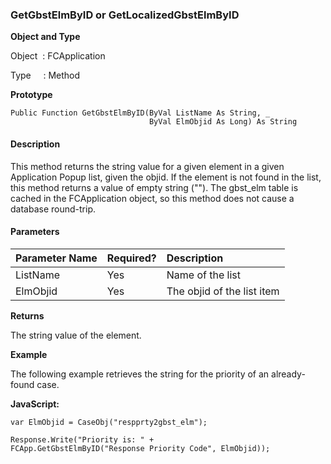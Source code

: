 ### GetGbstElmByID or GetLocalizedGbstElmByID

**Object and Type**

Object  : FCApplication

Type     : Method

**Prototype**

```
Public Function GetGbstElmByID(ByVal ListName As String, _
                               ByVal ElmObjid As Long) As String
``` 

#### Description

This method returns the string value for a given element in a given Application Popup list, given the objid. If the element is not found in the list, this method returns a value of empty string (""). The gbst_elm table is cached in the FCApplication object, so this method does not cause a database round-trip.

#### Parameters

| Parameter Name | Required? | Description |
|:--- |:--- |:--- |
| ListName | Yes | Name of the list |
| ElmObjid | Yes | The objid of the list item |

**Returns**

The string value of the element.

**Example**

The following example retrieves the string for the priority of an already-found case.

**JavaScript:**
```
var ElmObjid = CaseObj("respprty2gbst_elm");

Response.Write("Priority is: " + FCApp.GetGbstElmByID("Response Priority Code", ElmObjid));
```
